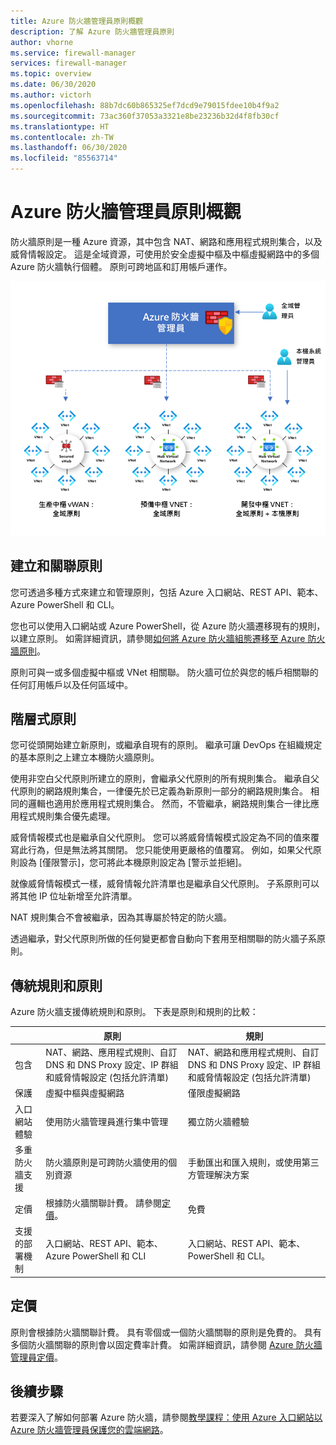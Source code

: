 ```yaml
---
title: Azure 防火牆管理員原則概觀
description: 了解 Azure 防火牆管理員原則
author: vhorne
ms.service: firewall-manager
services: firewall-manager
ms.topic: overview
ms.date: 06/30/2020
ms.author: victorh
ms.openlocfilehash: 88b7dc60b865325ef7dcd9e79015fdee10b4f9a2
ms.sourcegitcommit: 73ac360f37053a3321e8be23236b32d4f8fb30cf
ms.translationtype: HT
ms.contentlocale: zh-TW
ms.lasthandoff: 06/30/2020
ms.locfileid: "85563714"
---
```

# <a name="azure-firewall-manager-policy-overview"></a>Azure 防火牆管理員原則概觀

防火牆原則是一種 Azure 資源，其中包含 NAT、網路和應用程式規則集合，以及威脅情報設定。 這是全域資源，可使用於安全虛擬中樞及中樞虛擬網路中的多個 Azure 防火牆執行個體。 原則可跨地區和訂用帳戶運作。

![Azure 防火牆管理員原則](media/policy-overview/policy-overview.png)

## <a name="policy-creation-and-association"></a>建立和關聯原則

您可透過多種方式來建立和管理原則，包括 Azure 入口網站、REST API、範本、Azure PowerShell 和 CLI。

您也可以使用入口網站或 Azure PowerShell，從 Azure 防火牆遷移現有的規則，以建立原則。 如需詳細資訊，請參閱[如何將 Azure 防火牆組態遷移至 Azure 防火牆原則](migrate-to-policy.md)。 

原則可與一或多個虛擬中樞或 VNet 相關聯。 防火牆可位於與您的帳戶相關聯的任何訂用帳戶以及任何區域中。

## <a name="hierarchical-policies"></a>階層式原則

您可從頭開始建立新原則，或繼承自現有的原則。 繼承可讓 DevOps 在組織規定的基本原則之上建立本機防火牆原則。

使用非空白父代原則所建立的原則，會繼承父代原則的所有規則集合。 繼承自父代原則的網路規則集合，一律優先於已定義為新原則一部分的網路規則集合。 相同的邏輯也適用於應用程式規則集合。 然而，不管繼承，網路規則集合一律比應用程式規則集合優先處理。

威脅情報模式也是繼承自父代原則。 您可以將威脅情報模式設定為不同的值來覆寫此行為，但是無法將其關閉。 您只能使用更嚴格的值覆寫。 例如，如果父代原則設為 [僅限警示]，您可將此本機原則設定為 [警示並拒絕]。

就像威脅情報模式一樣，威脅情報允許清單也是繼承自父代原則。 子系原則可以將其他 IP 位址新增至允許清單。

NAT 規則集合不會被繼承，因為其專屬於特定的防火牆。

透過繼承，對父代原則所做的任何變更都會自動向下套用至相關聯的防火牆子系原則。

## <a name="traditional-rules-and-policies"></a>傳統規則和原則

Azure 防火牆支援傳統規則和原則。 下表是原則和規則的比較：


|         |原則  |規則  |
|---------|---------|---------|
|包含     |NAT、網路、應用程式規則、自訂 DNS 和 DNS Proxy 設定、IP 群組和威脅情報設定 (包括允許清單)|NAT、網路和應用程式規則、自訂 DNS 和 DNS Proxy 設定、IP 群組和威脅情報設定 (包括允許清單)|
|保護     |虛擬中樞與虛擬網路|僅限虛擬網路|
|入口網站體驗     |使用防火牆管理員進行集中管理|獨立防火牆體驗|
|多重防火牆支援     |防火牆原則是可跨防火牆使用的個別資源|手動匯出和匯入規則，或使用第三方管理解決方案 |
|定價     |根據防火牆關聯計費。 請參閱[定價](#pricing)。|免費|
|支援的部署機制     |入口網站、REST API、範本、Azure PowerShell 和 CLI|入口網站、REST API、範本、PowerShell 和 CLI。 |

## <a name="pricing"></a>定價

原則會根據防火牆關聯計費。 具有零個或一個防火牆關聯的原則是免費的。 具有多個防火牆關聯的原則會以固定費率計費。 如需詳細資訊，請參閱 [Azure 防火牆管理員定價](https://azure.microsoft.com/pricing/details/firewall-manager/)。

## <a name="next-steps"></a>後續步驟

若要深入了解如何部署 Azure 防火牆，請參閱[教學課程：使用 Azure 入口網站以 Azure 防火牆管理員保護您的雲端網路](secure-cloud-network.md)。
